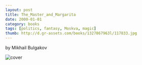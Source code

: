 ```yaml
---
layout: post
title: The_Master_and_Margarita
date: 2000-01-01
category: books
tags: [politics, fantasy, Moskva, magic]
thumb: http://d.gr-assets.com/books/1327867963l/117833.jpg
---
```

by Mikhail Bulgakov

![cover](https://upload.wikimedia.org/wikipedia/commons/thumb/e/e6/MasterandMargaritaFirstEdition.jpg/220px-MasterandMargaritaFirstEdition.jpg)
